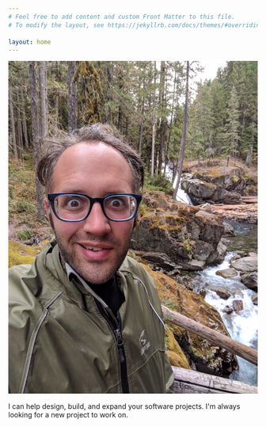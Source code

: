 ```yaml
---
# Feel free to add content and custom Front Matter to this file.
# To modify the layout, see https://jekyllrb.com/docs/themes/#overriding-theme-defaults

layout: home
---
```

![profile](/images/profile2.jpg)


I can help design, build, and expand your software projects. I'm always looking for a new project to work on.
